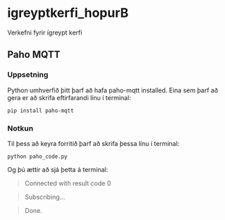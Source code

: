 # igreyptkerfi_hopurB
Verkefni fyrir ígreypt kerfi

## Paho MQTT

### Uppsetning
Python umhverfið þitt þarf að hafa paho-mqtt installed. Eina sem þarf að gera er að skrifa eftirfarandi línu í terminal:

`pip install paho-mqtt`

### Notkun

Til þess að keyra forritið þarf að skrifa þessa línu í terminal:

`python paho_code.py`

Og þú ættir að sjá þetta á terminal:

> Connected with result code 0

> Subscribing...

> Done.
